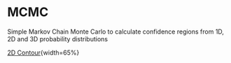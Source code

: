 # MCMC
Simple Markov Chain Monte Carlo to calculate confidence regions from 1D, 2D and 3D probability distributions


[2D Contour](./2D/plots/contour2D.pdf){width=65%}

